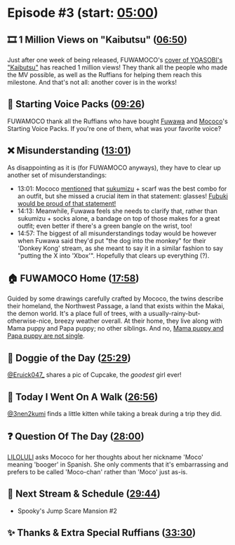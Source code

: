 # Episode #3 (start: [05:00](https://youtu.be/Nph4ogfhuBE?t=05m00s))

## 🎞️ 1 Million Views on "Kaibutsu" ([06:50](https://youtu.be/Nph4ogfhuBE?t=06m50s))

Just after one week of being released, FUWAMOCO's [cover of YOASOBI's "Kaibutsu"](https://youtu.be/Yr1EI_jYBB8) has reached 1 million views! They thank all the people who made the MV possible, as well as the Ruffians for helping them reach this milestone. And that's not all: another cover is in the works!

## 📢 Starting Voice Packs ([09:26](https://youtu.be/Nph4ogfhuBE?t=09m26s))

FUWAMOCO thank all the Ruffians who have bought [Fuwawa](https://shop.hololivepro.com/en/products/starting-voice-fuwawa-abyssgard) and [Mococo](https://shop.hololivepro.com/en/products/starting-voice-mococo-abyssgard)'s Starting Voice Packs. If you're one of them, what was your favorite voice?

## ❌ Misunderstanding ([13:01](https://youtu.be/Nph4ogfhuBE?t=13m01s))

As disappointing as it is (for FUWAMOCO anyways), they have to clear up another set of misunderstandings:

* 13:01: Mococo [mentioned](https://www.youtube.com/live/A2e3ljDAxmQ?si=3rbM8YZgLquHObCm&t=6108) that [sukumizu](https://en.wiktionary.org/wiki/sukumizu) + scarf was the best combo for an outfit, but she missed a crucial item in that statement: glasses! [Fubuki would be proud of that statement!](https://youtu.be/lWVt0YnSYEY)
* 14:13: Meanwhile, Fuwawa feels she needs to clarify that, rather than sukumizu + socks alone, a bandage on top of those makes for a great outfit; even better if there's a green bangle on the wrist, too!
* 14:57: The biggest of all misunderstandings today would be however when Fuwawa said they'd put "the dog into the monkey" for their 'Donkey Kong' stream, as she meant to say it in a similar fashion to say "putting the X into 'Xbox'". Hopefully that clears up everything (?).

## 🏠 FUWAMOCO Home ([17:58](https://youtu.be/Nph4ogfhuBE?t=17m58s))

Guided by some drawings carefully crafted by Mococo, the twins describe their homeland, the Northwest Passage, a land that exists within the Makai, the demon world. It's a place full of trees, with a usually-rainy-but-otherwise-nice, breezy weather overall. At their home, they live along with Mama puppy and Papa puppy; no other siblings. And no, [Mama puppy and Papa puppy are not single](https://youtu.be/Nph4ogfhuBE?t=17m58s).

## 🐶 Doggie of the Day ([25:29](https://youtu.be/Nph4ogfhuBE?t=25m29s))

[@Eruick047_](https://twitter.com/Eruick047_/status/1687611284139769856) shares a pic of Cupcake, the *goodest* girl ever!

## 🚶 Today I Went On A Walk ([26:56](https://youtu.be/Nph4ogfhuBE?t=26m56s))

[@3nen2kumi](https://twitter.com/3nen2kumi/status/1687490262325669888) finds a little kitten while taking a break during a trip they did.

## ❓ Question Of The Day ([28:00](https://youtu.be/Nph4ogfhuBE?t=28m00s))

[LILOLULI](https://twitter.com/LILOLULI0/status/1688384028263489536) asks Mococo for her thoughts about her nickname 'Moco' meaning 'booger' in Spanish. She only comments that it's embarrassing and prefers to be called 'Moco-chan' rather than 'Moco' just as-is.

## 📅 Next Stream & Schedule ([29:44](https://youtu.be/Nph4ogfhuBE?t=29m44s))

* Spooky's Jump Scare Mansion #2

## ✨ Thanks & Extra Special Ruffians ([33:30](https://youtu.be/Nph4ogfhuBE?t=33m30s))
